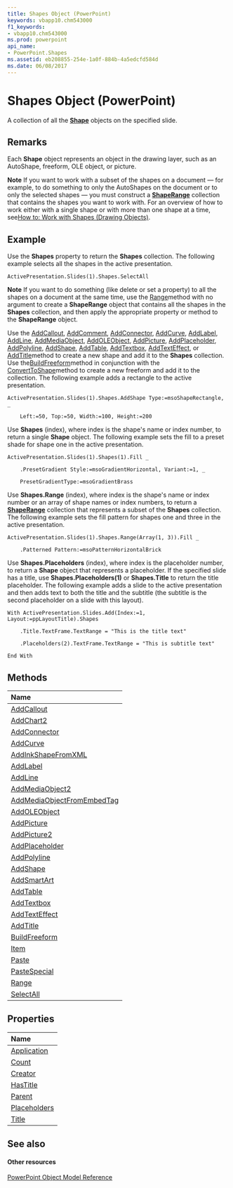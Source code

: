 ```yaml
---
title: Shapes Object (PowerPoint)
keywords: vbapp10.chm543000
f1_keywords:
- vbapp10.chm543000
ms.prod: powerpoint
api_name:
- PowerPoint.Shapes
ms.assetid: eb208855-254e-1a0f-884b-4a5edcfd584d
ms.date: 06/08/2017
---
```



# Shapes Object (PowerPoint)

A collection of all the **[Shape](http://msdn.microsoft.com/library/1da93849-99e0-827e-ced3-c6cf7f8569f3%28Office.15%29.aspx)** objects on the specified slide.


## Remarks

Each **Shape** object represents an object in the drawing layer, such as an AutoShape, freeform, OLE object, or picture.


 **Note**  If you want to work with a subset of the shapes on a document — for example, to do something to only the AutoShapes on the document or to only the selected shapes — you must construct a **[ShapeRange](shaperange-object-powerpoint.md)** collection that contains the shapes you want to work with. For an overview of how to work either with a single shape or with more than one shape at a time, see[How to: Work with Shapes (Drawing Objects)](http://msdn.microsoft.com/library/3ffaaaea-6406-262b-2bc7-788699175266%28Office.15%29.aspx).


## Example

Use the **Shapes** property to return the **Shapes** collection. The following example selects all the shapes in the active presentation.


```
ActivePresentation.Slides(1).Shapes.SelectAll
```


 **Note**  If you want to do something (like delete or set a property) to all the shapes on a document at the same time, use the [Range](http://msdn.microsoft.com/library/5ee926d9-5b30-a26b-7365-f4709a1a7bdb%28Office.15%29.aspx)method with no argument to create a **ShapeRange** object that contains all the shapes in the **Shapes** collection, and then apply the appropriate property or method to the **ShapeRange** object.

Use the [AddCallout](http://msdn.microsoft.com/library/e4b468d7-793a-09ae-fcfc-6a73db93c90e%28Office.15%29.aspx), [AddComment](http://msdn.microsoft.com/library/11347ca1-cef3-0923-2544-cb80e7fc5768%28Office.15%29.aspx), [AddConnector](http://msdn.microsoft.com/library/407eee86-11c1-7bee-ed25-aba71a930a1c%28Office.15%29.aspx), [AddCurve](http://msdn.microsoft.com/library/47f90182-a71b-a028-c43f-a85d59d2a56b%28Office.15%29.aspx), [AddLabel](http://msdn.microsoft.com/library/b744daf1-5b99-9649-8b97-d3f2193373c1%28Office.15%29.aspx), [AddLine](http://msdn.microsoft.com/library/9dbe640b-5ba4-a620-d3c6-4a2d0cc2bc27%28Office.15%29.aspx), [AddMediaObject](http://msdn.microsoft.com/library/7e2ab704-7fd4-86d7-3f61-8d69c13b5685%28Office.15%29.aspx), [AddOLEObject](http://msdn.microsoft.com/library/88a5aa63-0531-b9d8-43d2-5a995b91b189%28Office.15%29.aspx), [AddPicture](http://msdn.microsoft.com/library/af432432-b09b-3ca6-d392-132bd78251c7%28Office.15%29.aspx), [AddPlaceholder](http://msdn.microsoft.com/library/10927d59-1810-2f91-eb52-c42113570ccc%28Office.15%29.aspx), [AddPolyline](http://msdn.microsoft.com/library/e42c4f7a-de68-88bf-d250-28e642b56232%28Office.15%29.aspx), [AddShape](http://msdn.microsoft.com/library/2bc6cce5-3461-61ff-083d-bd36ee71cb59%28Office.15%29.aspx), [AddTable](http://msdn.microsoft.com/library/77ce193e-10f7-25f4-a6f8-99d7d2b781ad%28Office.15%29.aspx), [AddTextbox](http://msdn.microsoft.com/library/0c7c6093-48f6-e1f1-1837-e69d6ef13e57%28Office.15%29.aspx), [AddTextEffect](http://msdn.microsoft.com/library/4428ac57-c704-475a-1640-78a556e9ac3d%28Office.15%29.aspx), or [AddTitle](http://msdn.microsoft.com/library/1fe13529-526a-1b29-7589-c155f9e46379%28Office.15%29.aspx)method to create a new shape and add it to the **Shapes** collection. Use the[BuildFreeform](http://msdn.microsoft.com/library/330ea348-9f8c-c418-d67f-e4fd6c105c59%28Office.15%29.aspx)method in conjunction with the [ConvertToShape](http://msdn.microsoft.com/library/bc3d209e-6735-3011-9334-46049d269355%28Office.15%29.aspx)method to create a new freeform and add it to the collection. The following example adds a rectangle to the active presentation.




```
ActivePresentation.Slides(1).Shapes.AddShape Type:=msoShapeRectangle, _

    Left:=50, Top:=50, Width:=100, Height:=200
```

Use **Shapes** (index), where index is the shape's name or index number, to return a single **Shape** object. The following example sets the fill to a preset shade for shape one in the active presentation.




```
ActivePresentation.Slides(1).Shapes(1).Fill _

    .PresetGradient Style:=msoGradientHorizontal, Variant:=1, _

    PresetGradientType:=msoGradientBrass
```

Use **Shapes.Range** (index), where index is the shape's name or index number or an array of shape names or index numbers, to return a **[ShapeRange](shaperange-object-powerpoint.md)** collection that represents a subset of the **Shapes** collection. The following example sets the fill pattern for shapes one and three in the active presentation.




```
ActivePresentation.Slides(1).Shapes.Range(Array(1, 3)).Fill _

    .Patterned Pattern:=msoPatternHorizontalBrick
```

Use **Shapes.Placeholders** (index), where index is the placeholder number, to return a **Shape** object that represents a placeholder. If the specified slide has a title, use **Shapes.Placeholders(1)** or **Shapes.Title** to return the title placeholder. The following example adds a slide to the active presentation and then adds text to both the title and the subtitle (the subtitle is the second placeholder on a slide with this layout).




```
With ActivePresentation.Slides.Add(Index:=1, Layout:=ppLayoutTitle).Shapes

    .Title.TextFrame.TextRange = "This is the title text"

    .Placeholders(2).TextFrame.TextRange = "This is subtitle text"

End With
```


## Methods



|**Name**|
|:-----|
|[AddCallout](http://msdn.microsoft.com/library/e4b468d7-793a-09ae-fcfc-6a73db93c90e%28Office.15%29.aspx)|
|[AddChart2](http://msdn.microsoft.com/library/07f225bc-1c0d-cca5-b6a3-9de0a018eb4c%28Office.15%29.aspx)|
|[AddConnector](http://msdn.microsoft.com/library/407eee86-11c1-7bee-ed25-aba71a930a1c%28Office.15%29.aspx)|
|[AddCurve](http://msdn.microsoft.com/library/47f90182-a71b-a028-c43f-a85d59d2a56b%28Office.15%29.aspx)|
|[AddInkShapeFromXML](http://msdn.microsoft.com/library/88a395ac-b11e-d42e-f4b4-b41bf1d1347e%28Office.15%29.aspx)|
|[AddLabel](http://msdn.microsoft.com/library/b744daf1-5b99-9649-8b97-d3f2193373c1%28Office.15%29.aspx)|
|[AddLine](http://msdn.microsoft.com/library/9dbe640b-5ba4-a620-d3c6-4a2d0cc2bc27%28Office.15%29.aspx)|
|[AddMediaObject2](http://msdn.microsoft.com/library/157499e5-1b90-d85f-b1d8-85a115fc907e%28Office.15%29.aspx)|
|[AddMediaObjectFromEmbedTag](http://msdn.microsoft.com/library/c463e7e2-8bac-8762-fec8-e1e84847907b%28Office.15%29.aspx)|
|[AddOLEObject](http://msdn.microsoft.com/library/88a5aa63-0531-b9d8-43d2-5a995b91b189%28Office.15%29.aspx)|
|[AddPicture](http://msdn.microsoft.com/library/af432432-b09b-3ca6-d392-132bd78251c7%28Office.15%29.aspx)|
|[AddPicture2](http://msdn.microsoft.com/library/2956fa14-40bb-458a-aef1-caceab15e067%28Office.15%29.aspx)|
|[AddPlaceholder](http://msdn.microsoft.com/library/10927d59-1810-2f91-eb52-c42113570ccc%28Office.15%29.aspx)|
|[AddPolyline](http://msdn.microsoft.com/library/e42c4f7a-de68-88bf-d250-28e642b56232%28Office.15%29.aspx)|
|[AddShape](http://msdn.microsoft.com/library/2bc6cce5-3461-61ff-083d-bd36ee71cb59%28Office.15%29.aspx)|
|[AddSmartArt](http://msdn.microsoft.com/library/5bd66a76-a31c-3633-7aae-f24e0a92021c%28Office.15%29.aspx)|
|[AddTable](http://msdn.microsoft.com/library/77ce193e-10f7-25f4-a6f8-99d7d2b781ad%28Office.15%29.aspx)|
|[AddTextbox](http://msdn.microsoft.com/library/0c7c6093-48f6-e1f1-1837-e69d6ef13e57%28Office.15%29.aspx)|
|[AddTextEffect](http://msdn.microsoft.com/library/4428ac57-c704-475a-1640-78a556e9ac3d%28Office.15%29.aspx)|
|[AddTitle](http://msdn.microsoft.com/library/1fe13529-526a-1b29-7589-c155f9e46379%28Office.15%29.aspx)|
|[BuildFreeform](http://msdn.microsoft.com/library/330ea348-9f8c-c418-d67f-e4fd6c105c59%28Office.15%29.aspx)|
|[Item](http://msdn.microsoft.com/library/f6c5eac1-3b65-3023-3b7a-557c7bfb0f02%28Office.15%29.aspx)|
|[Paste](http://msdn.microsoft.com/library/8aa534f8-bd59-3945-cc1f-45ffc3883bf7%28Office.15%29.aspx)|
|[PasteSpecial](http://msdn.microsoft.com/library/6a1e5b6d-da09-fae8-7165-0c9bf71d525c%28Office.15%29.aspx)|
|[Range](http://msdn.microsoft.com/library/5ee926d9-5b30-a26b-7365-f4709a1a7bdb%28Office.15%29.aspx)|
|[SelectAll](http://msdn.microsoft.com/library/9d3f5b93-2a8b-5b9a-d725-729baa190a38%28Office.15%29.aspx)|

## Properties



|**Name**|
|:-----|
|[Application](http://msdn.microsoft.com/library/23c2ea6f-ed51-4a1a-0e00-94f891242c0a%28Office.15%29.aspx)|
|[Count](http://msdn.microsoft.com/library/bc313541-1e87-cc85-e489-80d53f18abe5%28Office.15%29.aspx)|
|[Creator](http://msdn.microsoft.com/library/495a5a34-efdb-784e-8748-7bc6005e7ffd%28Office.15%29.aspx)|
|[HasTitle](http://msdn.microsoft.com/library/0754bda8-7e19-6dd1-55a3-2b19541480b9%28Office.15%29.aspx)|
|[Parent](http://msdn.microsoft.com/library/b6d9ba88-0073-3482-b7fb-5f9d36f79b48%28Office.15%29.aspx)|
|[Placeholders](http://msdn.microsoft.com/library/2926d893-056a-0805-85ba-681e64bf81ed%28Office.15%29.aspx)|
|[Title](http://msdn.microsoft.com/library/61e5f162-d9dd-f8d3-6c15-d5a40c00c10f%28Office.15%29.aspx)|

## See also


#### Other resources


[PowerPoint Object Model Reference](http://msdn.microsoft.com/library/00acd64a-5896-0459-39af-98df2849849e%28Office.15%29.aspx)
